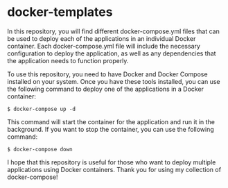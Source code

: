 # docker-templates
 
In this repository, you will find different docker-compose.yml files that can be used to deploy each of the applications in an individual Docker container. Each docker-compose.yml file will include the necessary configuration to deploy the application, as well as any dependencies that the application needs to function properly.

To use this repository, you need to have Docker and Docker Compose installed on your system. Once you have these tools installed, you can use the following command to deploy one of the applications in a Docker container:

```
$ docker-compose up -d
```


This command will start the container for the application and run it in the background. If you want to stop the container, you can use the following command:

```
$ docker-compose down
```

I hope that this repository is useful for those who want to deploy multiple applications using Docker containers. Thank you for using my collection of docker-compose!